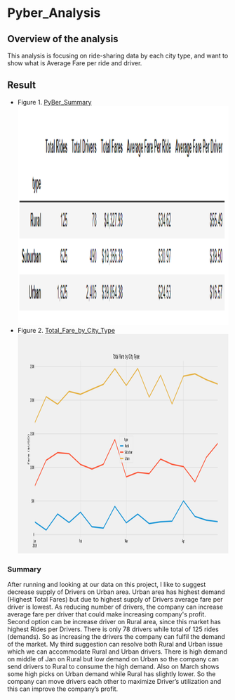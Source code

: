 # Pyber_Analysis
## Overview of the analysis
This analysis is focusing on ride-sharing data by each city type, and want to show what is Average Fare per ride and driver.

## Result
- Figure 1. [PyBer_Summary](https://github.com/jamesmoonusa/Pyber_Analysis/blob/main/Pyber_Analysis/Resources/PyBer_Summary.png)<img src="https://github.com/jamesmoonusa/Pyber_Analysis/blob/main/Pyber_Analysis/Resources/PyBer_Summary.png" width="1000" height="500">
- Figure 2. [Total_Fare_by_City_Type](https://github.com/jamesmoonusa/Pyber_Analysis/blob/main/Pyber_Analysis/Resources/Total_Fare_by_City_Type.png)<img src="https://github.com/jamesmoonusa/Pyber_Analysis/blob/main/Pyber_Analysis/Resources/Total_Fare_by_City_Type.png" width="1000" height="500">
### Summary
After running and looking at our data on this project, I like to suggest decrease supply of Drivers on Urban area. Urban area has highest demand (Highest Total Fares) but due to highest supply of Drivers average fare per driver is lowest. As reducing number of drivers, the company can increase average fare per driver that could make increasing company's profit.
Second option can be increase driver on Rural area, since this market has highest Rides per Drivers. There is only 78 drivers while total of 125 rides (demands). So as increasing the drivers the company can fulfil the demand of the market. 
My third suggestion can resolve both Rural and Urban issue which we can accommodate Rural and Urban drivers. There is high demand on middle of Jan on Rural but low demand on Urban so the company can send drivers to Rural to consume the high demand. Also on March shows some high picks on Urban demand while Rural has slightly lower. So the company can move drivers each other to maximize Driver’s utilization and this can improve the company’s profit. 


